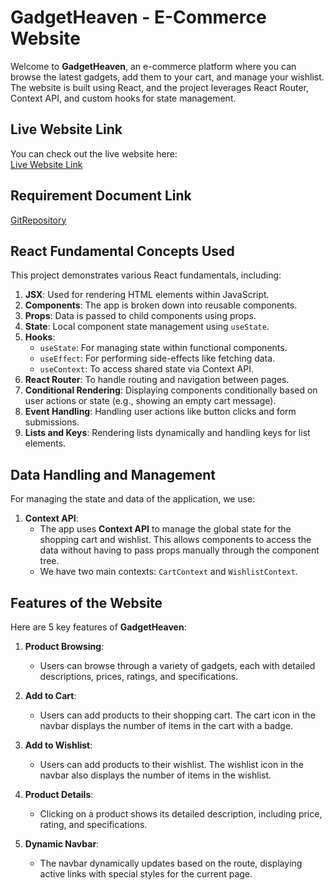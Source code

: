 # GadgetHeaven - E-Commerce Website

Welcome to **GadgetHeaven**, an e-commerce platform where you can browse the latest gadgets, add them to your cart, and manage your wishlist. The website is built using React, and the project leverages React Router, Context API, and custom hooks for state management.

## Live Website Link

You can check out the live website here:  
[Live Website Link]()

## Requirement Document Link

[GitRepository](https://github.com/programming-hero-web-course2/b10a8-gadget-heaven-RakibHassan11)

## React Fundamental Concepts Used

This project demonstrates various React fundamentals, including:
1. **JSX**: Used for rendering HTML elements within JavaScript.
2. **Components**: The app is broken down into reusable components.
3. **Props**: Data is passed to child components using props.
4. **State**: Local component state management using `useState`.
5. **Hooks**:
   - `useState`: For managing state within functional components.
   - `useEffect`: For performing side-effects like fetching data.
   - `useContext`: To access shared state via Context API.
6. **React Router**: To handle routing and navigation between pages.
7. **Conditional Rendering**: Displaying components conditionally based on user actions or state (e.g., showing an empty cart message).
8. **Event Handling**: Handling user actions like button clicks and form submissions.
9. **Lists and Keys**: Rendering lists dynamically and handling keys for list elements.

## Data Handling and Management

For managing the state and data of the application, we use:

1. **Context API**:
   - The app uses **Context API** to manage the global state for the shopping cart and wishlist. This allows components to access the data without having to pass props manually through the component tree.
   - We have two main contexts: `CartContext` and `WishlistContext`.
   

## Features of the Website

Here are 5 key features of **GadgetHeaven**:

1. **Product Browsing**: 
   - Users can browse through a variety of gadgets, each with detailed descriptions, prices, ratings, and specifications.

2. **Add to Cart**: 
   - Users can add products to their shopping cart. The cart icon in the navbar displays the number of items in the cart with a badge.
   
3. **Add to Wishlist**:
   - Users can add products to their wishlist. The wishlist icon in the navbar also displays the number of items in the wishlist.

4. **Product Details**: 
   - Clicking on a product shows its detailed description, including price, rating, and specifications.

5. **Dynamic Navbar**:
   - The navbar dynamically updates based on the route, displaying active links with special styles for the current page.


